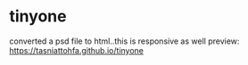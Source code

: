 # tinyone
converted a psd file to html..this is responsive as well
preview: https://tasniattohfa.github.io/tinyone
